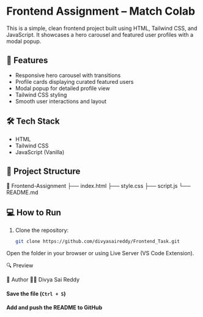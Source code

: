 # Frontend Assignment – Match Colab

This is a simple, clean frontend project built using HTML, Tailwind CSS, and JavaScript. It showcases a hero carousel and featured user profiles with a modal popup.

## 🚀 Features

- Responsive hero carousel with transitions
- Profile cards displaying curated featured users
- Modal popup for detailed profile view
- Tailwind CSS styling
- Smooth user interactions and layout

## 🛠️ Tech Stack

- HTML
- Tailwind CSS
- JavaScript (Vanilla)

## 📁 Project Structure
📁 Frontend-Assignment ├── index.html ├── style.css ├── script.js └── README.md
## 💻 How to Run

1. Clone the repository:
   ```bash
   git clone https://github.com/divyasaireddy/Frontend_Task.git
Open the folder in your browser or using Live Server (VS Code Extension).

🔍 Preview

📌 Author
👩‍💻 Divya Sai Reddy

#### Save the file (`Ctrl + S`)

#### Add and push the README to GitHub








